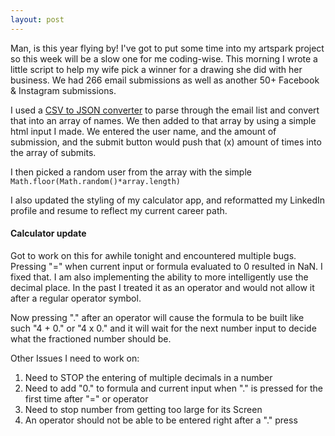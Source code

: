 ```yaml
---
layout: post
---
```

Man, is this year flying by! I've got to put some time into my artspark project so this week will be a slow one for me coding-wise. This morning I wrote a little script to help my wife pick a winner for a drawing she did with her business. We had 266 email submissions as well as another 50+ Facebook & Instagram submissions.
<!--more-->

I used a [CSV to JSON converter](https://csvjson.com/csv2json) to parse through the email list and convert that into an array of names. We then added to that array by using a simple html input I made. We entered the user name, and the amount of submission, and the submit button would push that (x) amount of times into the array of submits.

I then picked a random user from the array with the simple``` Math.floor(Math.random()*array.length)```

I also updated the styling of my calculator app, and reformatted my LinkedIn profile and resume to reflect my current career path.

#### Calculator update
Got to work on this for awhile tonight and encountered multiple bugs. Pressing "=" when current input or formula evaluated to 0 resulted in NaN. I fixed that. I am also implementing the ability to more intelligently use the decimal place. In the past I treated it as an operator and would not allow it after a regular operator symbol.

Now pressing "." after an operator will cause the formula to be built like such "4 + 0." or "4 x 0." and it will wait for the next number input to decide what the fractioned number should be.

Other Issues I need to work on:
1. Need to STOP the entering of multiple decimals in a number
2. Need to add "0." to formula and current input when "." is pressed for the first time after "=" or operator
3. Need to stop number from getting too large for its Screen
4. An operator should not be able to be entered right after a "." press

